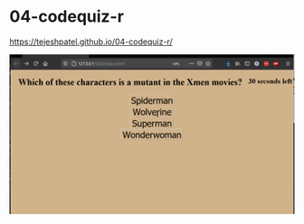 # 04-codequiz-r

https://tejeshpatel.github.io/04-codequiz-r/



![A user clicks through an interactive coding quiz, then enters initials to save the high score before resetting and starting over.](./Assets/codequizreference.gif)